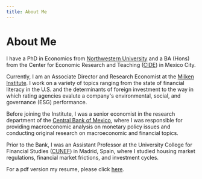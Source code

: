 ```yaml
---
title: About Me
---
```

# About Me

I have a PhD in Economics from [Northwestern University](https://www.northwestern.edu/) and a BA (Hons) from the Center for Economic Research and Teaching ([CIDE](https://www.cide.edu/)) in Mexico City.

Currently, I am an Associate Director and Research Economist at the [Milken Institute](http://milkeninstitute.org/). I work on a variety of topics ranging from the state of financial literacy in the U.S. and the determinants of foreign investment to the way in which rating agencies evalute a company's environmental, social, and governance (ESG) performance. 

Before joining the Institute, I was a senior economist in the research department of the [Central Bank of Mexico](https://www.banxico.org.mx/indexen.html), where I was responsible for providing macroeconomic analysis on monetary policy issues and conducting original research on macroeconomic and financial topics.

Prior to the Bank, I was an Assistant Professor at the University College for Financial Studies ([CUNEF](https://www.cunef.edu/)) in Madrid, Spain, where I studied housing market regulations, financial market frictions, and investment cycles.

For a pdf version my resume, please click [here](./resume_contreras.pdf).

